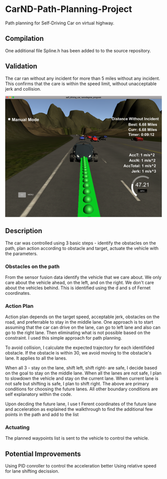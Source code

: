 # CarND-Path-Planning-Project
Path planning for Self-Driving Car on virtual highway.

## Compilation
One additional file Spline.h has been added to to the source repository.

## Validation
The car ran without any incident for more than 5 miles without any incident. This confirms that the care is within the speed limit, without unacceptable jerk and collision.

![Optional Text](./extras/PathPlanning1.png)

## Description
The car was controlled using 3 basic steps - identify the obstacles on the path, plan action according to obstacle and target, actuate the vehicle with the parameters.

### Obstacles on the path
From the sensor fusion data identify the vehicle that we care about. We only care about the vehicle ahead, on the left, and on the right. We don't care about the vehicles behind. This is identified using the d and s of Fernet coordinates.

### Action Plan
Action plan depends on the target speed, acceptable jerk, obstacles on the road, and preferrable to stay in the middle lane. One approach is to start assuming that the car can drive on the lane, can go to left lane and also can go to the right lane. Then eliminating what is not possible based on the constraint. I used this simple approach for path planning.

To avoid collision, I calculate the expected trajectory for each identifided obstacle. If the obstacle is within 30, we avoid moving to the obstacle's lane. It applies to all the lanes.

When all 3 - stay on the lane, shift left, shift right- are safe, I decide based on the goal to stay on the middle lane.
When all the lanes are not safe, I plan to slowdown the vehicle and stay on the current lane.
When current lane is not safe but shifting is safe, I plan to shift right.
The above are primary conditions for choosing the future lanes. All other boundary conditions are self explanatory within the code.

Upon decding the future lane, I use t Ferent coordinates of the future lane and acceleration as explained the walkthrough to find the additional few points in the path and add to the list

### Actuating
The planned waypoints list is sent to the vehicle to control the vehicle.

## Potential Improvements
Using PID conroller to control the acceleration better
Using relative speed for lane shifting decission.

